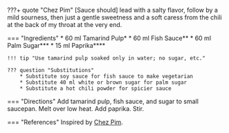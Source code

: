 ???+ quote "Chez Pim"
    [Sauce should] lead with a salty flavor, follow by a mild sourness, then just a gentle sweetness and a soft caress from the chili at the back of my throat at the very end.

=== "Ingredients"
    * 60 ml Tamarind Pulp*
    * 60 ml Fish Sauce**
    * 60 ml Palm Sugar***
    * 15 ml Paprika****

    !!! tip "Use tamarind pulp soaked only in water; no sugar, etc."

    ??? question "Substitutions"
        * Substitute soy sauce for fish sauce to make vegetarian
        * Substitute 40 ml white or brown sugar for palm sugar
        * Substitute a hot chili powder for spicier sauce

=== "Directions"
    Add tamarind pulp, fish sauce, and sugar to small saucepan. Melt over low heat. Add paprika. Stir.

=== "References"
    Inspired by [Chez Pim](http://web.baz.org/adam/recipes/pad_thai_for_be.html).

